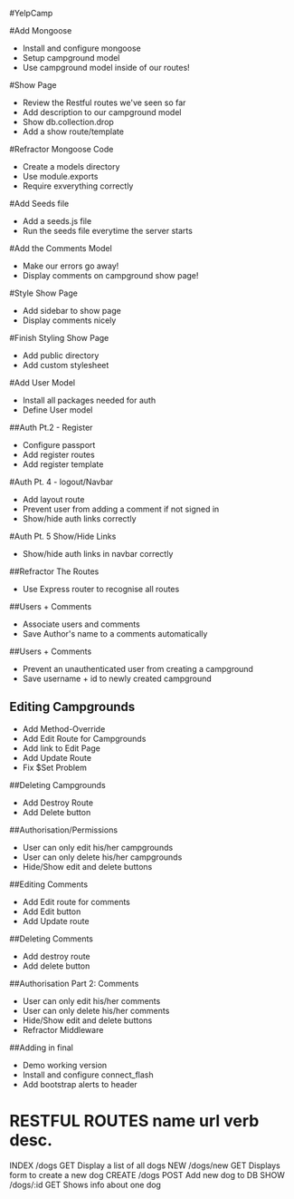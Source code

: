 #YelpCamp

#Add Mongoose
* Install and configure mongoose
* Setup campground model
* Use campground model inside of our routes!

#Show Page
* Review the Restful routes we've seen so far
* Add description to our campground model
* Show db.collection.drop
* Add a show route/template

#Refractor Mongoose Code
* Create a models directory
* Use module.exports
* Require exverything correctly

#Add Seeds file
* Add a seeds.js file
* Run the seeds file everytime the server starts

#Add the Comments Model
* Make our errors go away!
* Display comments on campground show page!

#Style Show Page
* Add sidebar to show page
* Display comments nicely

#Finish Styling Show Page
* Add public directory
* Add custom stylesheet

#Add User Model
* Install all packages needed for auth
* Define User model

##Auth Pt.2 - Register
* Configure passport
* Add register routes
* Add register template 

#Auth Pt. 4 - logout/Navbar
* Add layout route
* Prevent user from adding a comment if not signed in
* Show/hide auth links correctly

#Auth Pt. 5 Show/Hide Links
* Show/hide auth links in navbar correctly

##Refractor The Routes
* Use Express router to recognise all routes

##Users + Comments
* Associate users and comments
* Save Author's name to a comments automatically

##Users + Comments
* Prevent an unauthenticated user from creating a campground
* Save username + id to newly created campground

## Editing Campgrounds
* Add Method-Override
* Add Edit Route for Campgrounds
* Add link to Edit Page
* Add Update Route
* Fix $Set Problem

##Deleting Campgrounds
* Add Destroy Route
* Add Delete button

##Authorisation/Permissions
* User can only edit his/her campgrounds
* User can only delete his/her campgrounds
* Hide/Show edit and delete buttons

##Editing Comments
* Add Edit route for comments
* Add Edit button
* Add Update route

##Deleting Comments
* Add destroy route
* Add delete button

##Authorisation Part 2: Comments
* User can only edit his/her comments
* User can only delete his/her comments
* Hide/Show edit and delete buttons
* Refractor Middleware

##Adding in final
* Demo working version
* Install and configure connect_flash
* Add bootstrap alerts to header

RESTFUL ROUTES
name 	url 		verb			desc.
==================================================
INDEX   /dogs		 GET		Display a list of all dogs
NEW 	/dogs/new 	 GET		Displays form to create a new dog
CREATE  /dogs		 POST		Add new dog to DB
SHOW 	/dogs/:id  	 GET 		Shows info about one dog

